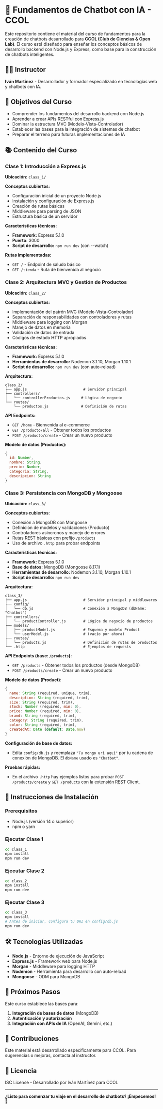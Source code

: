 # 🤖 Fundamentos de Chatbot con IA - CCOL

Este repositorio contiene el material del curso de fundamentos para la creación de chatbots desarrollado para **CCOL (Club de Ciencias & Open Lab)**. El curso está diseñado para enseñar los conceptos básicos de desarrollo backend con Node.js y Express, como base para la construcción de chatbots inteligentes.

## 👨‍💻 Instructor
**Iván Martínez** - Desarrollador y formador especializado en tecnologías web y chatbots con IA.

## 🎯 Objetivos del Curso

- Comprender los fundamentos del desarrollo backend con Node.js
- Aprender a crear APIs RESTful con Express.js
- Dominar la estructura MVC (Modelo-Vista-Controlador)
- Establecer las bases para la integración de sistemas de chatbot
- Preparar el terreno para futuras implementaciones de IA

## 📚 Contenido del Curso

### Clase 1: Introducción a Express.js
**Ubicación:** `class_1/`

**Conceptos cubiertos:**
- Configuración inicial de un proyecto Node.js
- Instalación y configuración de Express.js
- Creación de rutas básicas
- Middleware para parsing de JSON
- Estructura básica de un servidor

**Características técnicas:**
- **Framework:** Express 5.1.0
- **Puerto:** 3000
- **Script de desarrollo:** `npm run dev` (con --watch)

**Rutas implementadas:**
- `GET /` - Endpoint de saludo básico
- `GET /tienda` - Ruta de bienvenida al negocio

### Clase 2: Arquitectura MVC y Gestión de Productos
**Ubicación:** `class_2/`

**Conceptos cubiertos:**
- Implementación del patrón MVC (Modelo-Vista-Controlador)
- Separación de responsabilidades con controladores y rutas
- Middleware para logging con Morgan
- Manejo de datos en memoria
- Validación de datos de entrada
- Códigos de estado HTTP apropiados

**Características técnicas:**
- **Framework:** Express 5.1.0
- **Herramientas de desarrollo:** Nodemon 3.1.10, Morgan 1.10.1
- **Script de desarrollo:** `npm run dev` (con auto-reload)

**Arquitectura:**
```
class_2/
├── app.js                          # Servidor principal
├── controllers/
│   └── controllerProductos.js     # Lógica de negocio
└── routes/
    └── productos.js               # Definición de rutas
```

**API Endpoints:**
- `GET /home` - Bienvenida al e-commerce
- `GET /producto/all` - Obtener todos los productos
- `POST /producto/create` - Crear un nuevo producto

**Modelo de datos (Productos):**
```javascript
{
  id: Number,
  nombre: String,
  precio: Number,
  categoria: String,
  descripcion: String
}
```

### Clase 3: Persistencia con MongoDB y Mongoose
**Ubicación:** `class_3/`

**Conceptos cubiertos:**
- Conexión a MongoDB con Mongoose
- Definición de modelos y validaciones (Producto)
- Controladores asíncronos y manejo de errores
- Rutas REST básicas con prefijo `/products`
- Uso de archivo `.http` para probar endpoints

**Características técnicas:**
- **Framework:** Express 5.1.0
- **Base de datos:** MongoDB (Mongoose 8.17.1)
- **Herramientas de desarrollo:** Nodemon 3.1.10, Morgan 1.10.1
- **Script de desarrollo:** `npm run dev`

**Arquitectura:**
```
class_3/
├── app.js                          # Servidor principal y middlewares
├── config/
│   └── db.js                       # Conexión a MongoDB (dbName: "Chatbot")
├── controllers/
│   └── productController.js        # Lógica de negocio de productos
├── models/
│   ├── productModel.js             # Esquema y modelo Product
│   └── userModel.js                # (vacío por ahora)
├── routes/
│   └── products.js                 # Definición de rutas de productos
└── .http                           # Ejemplos de requests
```

**API Endpoints (base: `/products`):**
- `GET /products` - Obtener todos los productos (desde MongoDB)
- `POST /products/create` - Crear un nuevo producto

**Modelo de datos (Product):**
```javascript
{
  name: String (required, unique, trim),
  description: String (required, trim),
  size: String (required, trim),
  stock: Number (required, min: 0),
  price: Number (required, min: 0),
  brand: String (required, trim),
  category: String (required, trim),
  color: String (required, trim),
  createdAt: Date (default: Date.now)
}
```

**Configuración de base de datos:**
- Edita `config/db.js` y reemplaza `"Tu mongo uri aquí"` por tu cadena de conexión de MongoDB. El `dbName` usado es `"Chatbot"`.

**Pruebas rápidas:**
- En el archivo `.http` hay ejemplos listos para probar `POST /products/create` y `GET /products` con la extensión REST Client.

## 🚀 Instrucciones de Instalación

### Prerequisitos
- Node.js (versión 14 o superior)
- npm o yarn

### Ejecutar Clase 1
```bash
cd class_1
npm install
npm run dev
```

### Ejecutar Clase 2
```bash
cd class_2
npm install
npm run dev
```

### Ejecutar Clase 3
```bash
cd class_3
npm install
# Antes de iniciar, configura tu URI en config/db.js
npm run dev
```

## 🛠️ Tecnologías Utilizadas

- **Node.js** - Entorno de ejecución de JavaScript
- **Express.js** - Framework web para Node.js
- **Morgan** - Middleware para logging HTTP
- **Nodemon** - Herramienta para desarrollo con auto-reload
- **Mongoose** - ODM para MongoDB

## 📝 Próximos Pasos

Este curso establece las bases para:

1. **Integración de bases de datos** (MongoDB)
2. **Autenticación y autorización**
3. **Integración con APIs de IA** (OpenAI, Gemini, etc.)

## 🤝 Contribuciones

Este material está desarrollado específicamente para CCOL. Para sugerencias o mejoras, contacta al instructor.

## 📄 Licencia

ISC License - Desarrollado por Iván Martínez para CCOL

---

**¿Listo para comenzar tu viaje en el desarrollo de chatbots? ¡Empecemos! 🚀**
